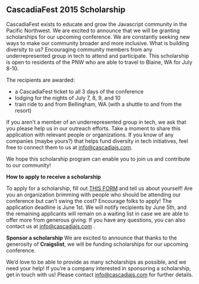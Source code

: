 CascadiaFest 2015 Scholarship
-----------------------------

CascadiaFest exists to educate and grow the Javascript community in the Pacific Northwest. We are excited to announce that we will be granting scholarships for our upcoming conference. We are constantly seeking new ways to make our community broader and more inclusive. What is building diversity to us? Encouraging community members from any underrepresented group in tech to attend and participate. This scholarship is open to residents of the PNW who are able to travel to Blaine, WA for July 8-10.

The recipients are awarded:

* a CascadiaFest ticket to all 3 days of the conference
* lodging for the nights of July 7, 8, 9, and 10
* train ride to and from Bellingham, WA (with a shuttle to and from the resort)

If you aren't a member of an underrepresented group in tech, we ask that you please help us in our outreach efforts. Take a moment to share this application with relevant people or organizations. If you know of any companies (maybe yours?) that helps fund diversity in tech initiatives, feel free to connect them to us at info@cascadiajs.com.

We hope this scholarship program can enable you to join us and contribute to our community!

**How to apply to receive a scholarship**

To apply for a scholarship, fill out [THIS FORM](https://docs.google.com/forms/d/1wwG2vPEfPQR-OGoU1dfsIrz9Y05186BOW41SxbgzG-U/viewform?usp=send_form) and tell us about yourself! Are you an organization brimming with people who should be attending our conference but can’t swing the cost? Encourage folks to apply! The application deadline is June 1st. We will notify recipients by June 5th, and the remaining applicants will remain on a waiting list in case we are able to offer more from generous giving. If you have any questions, you can also contact us at info@cascadiajs.com .

**Sponsor a scholarship**
We are excited to announce that thanks to the generosity of **Craigslist**, we will be funding scholarships for our upcoming conference.

We’d love to be able to provide as many scholarships as possible, and we need your help! If you’re a company interested in sponsoring a scholarship, get in touch with us! Please contact info@cascadiajs.com for further details.

